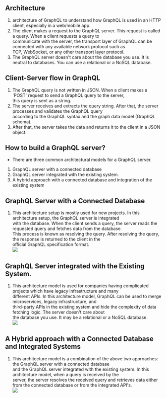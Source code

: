 ## Architecture
1. architecture of GraphQL to understand how GraphQL is used in an HTTP client, especially in a web/mobile app.    
1. The client makes a request to the GraphQL server. This request is called a query. When a client requests a query to    
communicate with the server, the transport layer of GraphQL can be connected with any available network protocol such as   
 TCP, WebSocket, or any other transport layer protocol.   
1. The GraphQL server doesn't care about the database you use. It is neutral to databases. You can use a relational or a NoSQL database.   

## Client-Server flow in GraphQL
1. The GraphQL query is not written in JSON. When a client makes a 'POST' request to send a GraphQL query to the server,   
 this query is sent as a string.
1. The server receives and extracts the query string. After that, the server processes and validates the GraphQL query    
according to the GraphQL syntax and the graph data model (GraphQL schema).   
1. After that, the server takes the data and returns it to the client in a JSON object.  

## How to build a GraphQL server?
* There are three common architectural models for a GraphQL server.
1. GraphQL server with a connected database  
1. GraphQL server integrated with the existing system.  
1. A hybrid approach with a connected database and integration of the existing system  

## GraphQL Server with a Connected Database
1. This architecture setup is mostly used for new projects. In this architecture setup, the GraphQL server is integrated   
with the database. When the client sends a query, the server reads the requested query and fetches data from the database.   
This process is known as resolving the query. After resolving the query, the response is returned to the client in the    
official GraphQL specification format.  
![](https://static.javatpoint.com/tutorial/graphql/images/graphql-architecture.png)   

## GraphQL Server integrated with the Existing System.
1. This architecture model is used for companies having complicated projects which have legacy infrastructure and many    
different APIs. In this architecture model, GraphQL can be used to merge microservices, legacy infrastructure, and         
third-party APIs in the existing system and hide the complexity of data fetching logic. The server doesn't care about    
the database you use. It may be a relational or a NoSQL database.   
![](https://static.javatpoint.com/tutorial/graphql/images/graphql-architecture2.png)   

## A Hybrid approach with a Connected Database and Integrated Systems
1. This architecture model is a combination of the above two approaches: the GraphQL server with a connected database    
and the GraphQL server integrated with the existing system. In this architecture model, when a query is received by the   
server, the server resolves the received query and retrieves data either from the connected database or from the integrated API's.  
![](https://static.javatpoint.com/tutorial/graphql/images/graphql-architecture3.png)   
